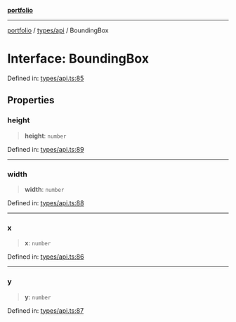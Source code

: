 [**portfolio**](../../../README.md)

***

[portfolio](../../../modules.md) / [types/api](../README.md) / BoundingBox

# Interface: BoundingBox

Defined in: [types/api.ts:85](https://github.com/tnorlund/Portfolio/blob/409bbf409e7e1916432456bf5d56b1a91b940f40/portfolio/types/api.ts#L85)

## Properties

### height

> **height**: `number`

Defined in: [types/api.ts:89](https://github.com/tnorlund/Portfolio/blob/409bbf409e7e1916432456bf5d56b1a91b940f40/portfolio/types/api.ts#L89)

***

### width

> **width**: `number`

Defined in: [types/api.ts:88](https://github.com/tnorlund/Portfolio/blob/409bbf409e7e1916432456bf5d56b1a91b940f40/portfolio/types/api.ts#L88)

***

### x

> **x**: `number`

Defined in: [types/api.ts:86](https://github.com/tnorlund/Portfolio/blob/409bbf409e7e1916432456bf5d56b1a91b940f40/portfolio/types/api.ts#L86)

***

### y

> **y**: `number`

Defined in: [types/api.ts:87](https://github.com/tnorlund/Portfolio/blob/409bbf409e7e1916432456bf5d56b1a91b940f40/portfolio/types/api.ts#L87)
